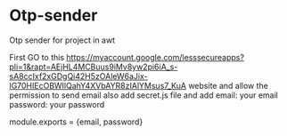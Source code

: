 # Otp-sender
Otp sender for project in awt

First GO to this https://myaccount.google.com/lesssecureapps?pli=1&rapt=AEjHL4MCBuus9iMv8yw2pi6iA_s-sA8ccIxf2xGDgQi42H5zOAleW6aJix-lG70HIEcOBWIlQahY4XVbAYR8zIAlYMsus7_KuA
website and allow the permission to send email 
also add secret.js file and 
add 
email: your email
password: your password

module.exports = {email, password}

